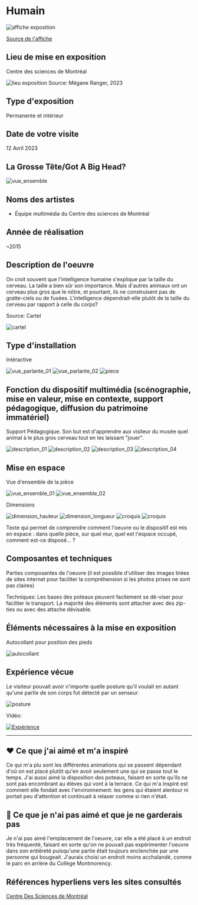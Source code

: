 # Humain

![affiche exposition](media/20230412_affiche.jpg)

[Source de l'affiche](https://lienmultimedia.com/spip.php?article50730)

## Lieu de mise en exposition
Centre des sciences de Montréal

![lieu exposition](media/20230412_lieu_exposition.jpg)
Source: Mégane Ranger, 2023

## Type d'exposition 
Permanente et intérieur

## Date de votre visite		
12 Avril 2023

## La Grosse Tête/Got A Big Head?

![vue_ensemble](media/20230412_ensemble_oeuvre.jpg)

## Noms des artistes
* Équipe multimédia du Centre des sciences de Montréal

## Année de réalisation
~2015

## Description de l'oeuvre	
On croit souvent que l'intelligence humaine s'explique par la taille du cerveau. La taille a bien sûr son importance. Mais d'autres animaux ont un cerveau plus gros que le nôtre, et pourtant, ils ne construisent pas de gratte-ciels ou de fusées. L'intelligence dépendrait-elle plutôt de la taille du cerveau par rapport à celle du corps?

Source: Cartel

![cartel](media/20230412_cartel.jpg)



## Type d'installation
Intéractive

![vue_parlante_01](media/20230412_interactive_01.jpg)
![vue_parlante_02](media/20230412_interactive_02.jpg)
![piece](media/20230412_piece.jpg)


## Fonction du dispositif multimédia (scénographie, mise en valeur, mise en contexte, support pédagogique, diffusion du patrimoine immatériel)
Support Pédagogique. 
Son but est d'apprendre aux visiteur du musée quel animal à le plus gros cerveau tout en les laissant "jouer".

![description_01](media/20230412_description_01.jpg)
![description_02](media/20230412_description_02.jpg)
![description_03](media/20230412_description_03.jpg)
![description_04](media/20230412_description_04.jpg)


## Mise en espace	
Vue d'ensemble de la pièce 

![vue_ensemble_01](media/20230412_piece_complete_01.jpg)
![vue_ensemble_02](media/20230412_piece_complete_02.jpg)

Dimensions 

![dimension_hauteur](media/20230412_dimension_hauteur.jpg)
![dimension_longueur](media/20230412_dimension_longueur.jpg)
![croquis](media/20230412)
![croquis](media/20230412)


Texte qui permet de comprendre comment l'oeuvre ou le dispositif est mis en espace : dans quelle pièce, sur quel mur, quel est l'espace occupé, comment est-ce disposé... ?

## Composantes et techniques	
Parties composantes de l'oeuvre (il est possible d'utiliser des images tirées de sites internet pour faciliter la compréhension si les photos prises ne sont pas claires)	





Techniques:
Les bases des poteaux peuvent facilement se dé-viser pour faciliter le transport. La majorité des éléments sont attacher avec des zip-ties ou avec des attache dévisable.


## Éléments nécessaires à la mise en exposition

Autocollant pour position des pieds

![autocollant](media/20230412_autocollant.jpg)


## Expérience vécue

Le visiteur pouvait avoir n'importe quelle posture qu'il voulait en autant qu'une partie de son corps fut détecté par un senseur.

![posture](media/20230412_posture_experience.jpg)


Vidéo:

[![Expérience](media/20230322_vignette_youtube.png)](https://www.youtube.com/watch?v=hhjrECkabho)

----------------------------------------------------------

## ❤️ Ce que j'ai aimé et m'a inspiré
Ce qui m'a plu sont les différentes animations qui se passent dépendant d'oû on est placé plutôt qu'en avoir seulement une qui se passe tout le temps.
J'ai aussi aimé la disposition des poteaux, faisant en sorte qu'ils ne sont pas encombrant au élèves qui vont à la terrace. Ce qui m'a inspiré est comment elle fondait avec l'environnement: les gens qui étaient alentour ni portait peu d'attention et continuait à relaxer comme si rien n'était.



## 🤔 Ce que je n'ai pas aimé et que je ne garderais pas
Je n'ai pas aimé l'emplacement de l'oeuvre, car elle a été placé à un endroit très fréquenté, faisant en sorte qu'on ne pouvait pas expérimenter l'oeuvre dans son entièreté puisqu'une partie était toujours enclenchée par une personne qui bougeait. J'aurais choisi un endroit moins acchalandé, comme le parc en arrière du Collège Montmorency.

## Références		hyperliens vers les sites consultés
[Centre Des Sciences de Montréal](https://www.centredessciencesdemontreal.com/exposition-permanente/humain)

